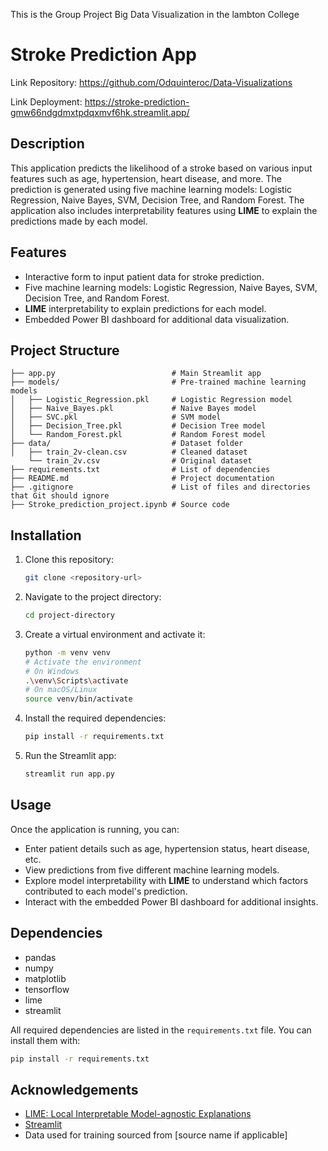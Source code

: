 This is the Group Project Big Data Visualization in the lambton College

# Stroke Prediction App

Link Repository: https://github.com/Odquinteroc/Data-Visualizations

Link Deployment: https://stroke-prediction-gmw66ndgdmxtpdqxmvf6hk.streamlit.app/

## Description

This application predicts the likelihood of a stroke based on various input features such as age, hypertension, heart disease, and more. The prediction is generated using five machine learning models: Logistic Regression, Naive Bayes, SVM, Decision Tree, and Random Forest. The application also includes interpretability features using **LIME** to explain the predictions made by each model.

## Features
- Interactive form to input patient data for stroke prediction.
- Five machine learning models: Logistic Regression, Naive Bayes, SVM, Decision Tree, and Random Forest.
- **LIME** interpretability to explain predictions for each model.
- Embedded Power BI dashboard for additional data visualization.

## Project Structure
```
├── app.py                          # Main Streamlit app
├── models/                         # Pre-trained machine learning models
│   ├── Logistic_Regression.pkl     # Logistic Regression model
│   ├── Naive_Bayes.pkl             # Naive Bayes model
│   ├── SVC.pkl                     # SVM model
│   ├── Decision_Tree.pkl           # Decision Tree model
│   └── Random_Forest.pkl           # Random Forest model
├── data/                           # Dataset folder
│   ├── train_2v-clean.csv          # Cleaned dataset
    └── train_2v.csv                # Original dataset  
├── requirements.txt                # List of dependencies
├── README.md                       # Project documentation
├── .gitignore                      # List of files and directories that Git should ignore 
├── Stroke_prediction_project.ipynb # Source code
```

## Installation

1. Clone this repository:
   ```bash
   git clone <repository-url>
   ```

2. Navigate to the project directory:
   ```bash
   cd project-directory
   ```

3. Create a virtual environment and activate it:
   ```bash
   python -m venv venv
   # Activate the environment
   # On Windows
   .\venv\Scripts\activate
   # On macOS/Linux
   source venv/bin/activate
   ```

4. Install the required dependencies:
   ```bash
   pip install -r requirements.txt
   ```

5. Run the Streamlit app:
   ```bash
   streamlit run app.py
   ```

## Usage

Once the application is running, you can:
- Enter patient details such as age, hypertension status, heart disease, etc.
- View predictions from five different machine learning models.
- Explore model interpretability with **LIME** to understand which factors contributed to each model's prediction.
- Interact with the embedded Power BI dashboard for additional insights.

## Dependencies

- pandas
- numpy
- matplotlib
- tensorflow
- lime
- streamlit

All required dependencies are listed in the `requirements.txt` file. You can install them with:
```bash
pip install -r requirements.txt
```

## Acknowledgements

- [LIME: Local Interpretable Model-agnostic Explanations](https://github.com/marcotcr/lime)
- [Streamlit](https://www.streamlit.io/)
- Data used for training sourced from [source name if applicable]